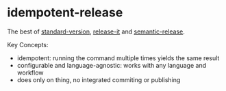 # idempotent-release
The best of
[standard-version](https://github.com/conventional-changelog/standard-version#readme),
[release-it](https://github.com/release-it/release-it#readme) and
[semantic-release](https://github.com/semantic-release/semantic-release).

Key Concepts:
- idempotent: running the command multiple times yields the same result
- configurable and language-agnostic: works with any language and workflow
- does only on thing, no integrated commiting or publishing

